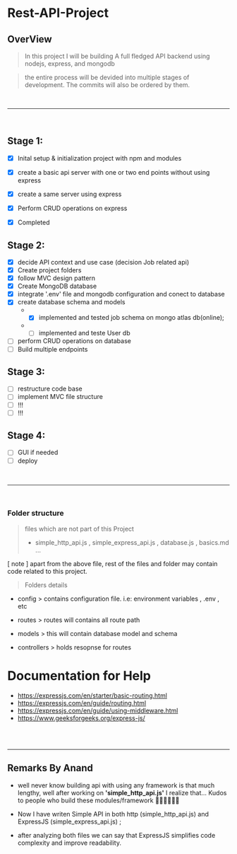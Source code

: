# Rest-API-Project

## OverView

> In this project I will be building A full fledged API backend using nodejs, express, and mongodb

> the entire process will be devided into multiple stages of development. The commits will also be ordered by them.


<br/>
<hr/>
<br/>


## Stage 1:
- [X] Inital setup & initialization project with npm and modules 
- [X] create a basic api server with one or two end points without using express
- [x] create a same server using express
- [x] Perform CRUD operations on express

- [x] Completed 

## Stage 2: 
- [x] decide API context and use case (decision Job related api)
- [X] Create project folders
- [x] follow MVC design pattern
- [x] Create MongoDB database
- [x] integrate '.env' file and mongodb configuration and conect to database
- [x] create database schema and models
  - - [x] implemented and tested job schema on mongo atlas db(online);
  - - [ ] implemented and teste User db
- [ ] perform CRUD operations on database
- [ ] Build multiple endpoints 

## Stage 3:
- [ ] restructure code base
- [ ] implement MVC file structure
- [ ] !!!
- [ ] !!!

## Stage 4:
- [ ] GUI if needed
- [ ] deploy 

<br/>
<hr/>
<br/>

### Folder structure

> files which are not part of this Project
> - simple_http_api.js , simple_express_api.js , database.js , basics.md ...

[ note ] apart from the above file, rest of the files and folder may contain code related to this project.

> Folders details

- config > contains configuration file. i.e: environment variables , .env , etc

- routes > routes will contains all route path 

- models > this will contain database model and schema

- controllers > holds resopnse for routes

# Documentation for Help

- https://expressjs.com/en/starter/basic-routing.html
- https://expressjs.com/en/guide/routing.html
- https://expressjs.com/en/guide/using-middleware.html
- https://www.geeksforgeeks.org/express-js/

<br/>
<br/>
<hr/>

## Remarks By Anand

- well never know building api with using any framework is that much lengthy, well after working on **'simple_http_api.js'** I realize that... Kudos to people who build these modules/framework 🧑🏻‍💻✌🏻🤖

- Now I have writen Simple API in both http (simple_http_api.js) and ExpressJS (simple_express_api.js) ;
- after analyzing both files we can say that ExpressJS simplifies code complexity and improve readability.
